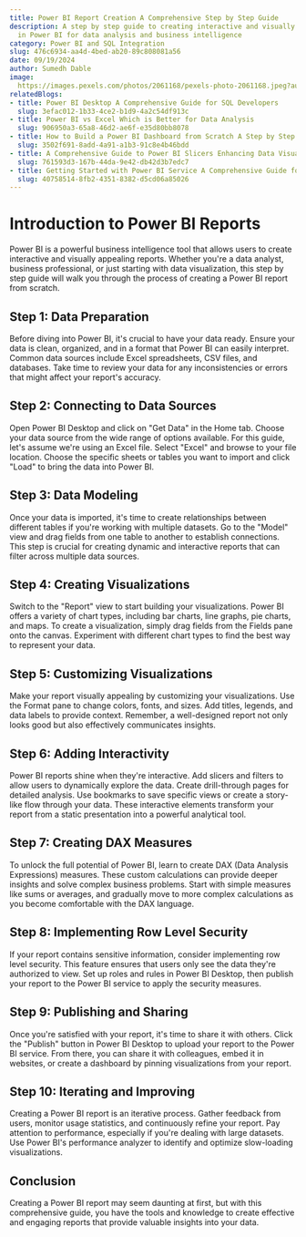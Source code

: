 ```yaml
---
title: Power BI Report Creation A Comprehensive Step by Step Guide
description: A step by step guide to creating interactive and visually appealing reports
  in Power BI for data analysis and business intelligence
category: Power BI and SQL Integration
slug: 476c6934-aa4d-4bed-ab20-89c808081a56
date: 09/19/2024
author: Sumedh Dable
image: 
  https://images.pexels.com/photos/2061168/pexels-photo-2061168.jpeg?auto=compress&cs=tinysrgb&w=600
relatedBlogs:
- title: Power BI Desktop A Comprehensive Guide for SQL Developers
  slug: 3efac012-1b33-4ce2-b1d9-4a2c54df913c
- title: Power BI vs Excel Which is Better for Data Analysis
  slug: 906950a3-65a8-46d2-ae6f-e35d80bb8078
- title: How to Build a Power BI Dashboard from Scratch A Step by Step Guide
  slug: 3502f691-8add-4a91-a1b3-91c8e4b46bdd
- title: A Comprehensive Guide to Power BI Slicers Enhancing Data Visualization
  slug: 761593d3-167b-44da-9e42-db42d3b7edc7
- title: Getting Started with Power BI Service A Comprehensive Guide for Beginners
  slug: 40758514-8fb2-4351-8382-d5cd06a85026
---
```


# Introduction to Power BI Reports

Power BI is a powerful business intelligence tool that allows users to create interactive and visually appealing reports. Whether you're a data analyst, business professional, or just starting with data visualization, this step by step guide will walk you through the process of creating a Power BI report from scratch.

## Step 1: Data Preparation

Before diving into Power BI, it's crucial to have your data ready. Ensure your data is clean, organized, and in a format that Power BI can easily interpret. Common data sources include Excel spreadsheets, CSV files, and databases. Take time to review your data for any inconsistencies or errors that might affect your report's accuracy.

## Step 2: Connecting to Data Sources

Open Power BI Desktop and click on "Get Data" in the Home tab. Choose your data source from the wide range of options available. For this guide, let's assume we're using an Excel file. Select "Excel" and browse to your file location. Choose the specific sheets or tables you want to import and click "Load" to bring the data into Power BI.

## Step 3: Data Modeling

Once your data is imported, it's time to create relationships between different tables if you're working with multiple datasets. Go to the "Model" view and drag fields from one table to another to establish connections. This step is crucial for creating dynamic and interactive reports that can filter across multiple data sources.

## Step 4: Creating Visualizations

Switch to the "Report" view to start building your visualizations. Power BI offers a variety of chart types, including bar charts, line graphs, pie charts, and maps. To create a visualization, simply drag fields from the Fields pane onto the canvas. Experiment with different chart types to find the best way to represent your data.

## Step 5: Customizing Visualizations

Make your report visually appealing by customizing your visualizations. Use the Format pane to change colors, fonts, and sizes. Add titles, legends, and data labels to provide context. Remember, a well-designed report not only looks good but also effectively communicates insights.

## Step 6: Adding Interactivity

Power BI reports shine when they're interactive. Add slicers and filters to allow users to dynamically explore the data. Create drill-through pages for detailed analysis. Use bookmarks to save specific views or create a story-like flow through your data. These interactive elements transform your report from a static presentation into a powerful analytical tool.

## Step 7: Creating DAX Measures

To unlock the full potential of Power BI, learn to create DAX (Data Analysis Expressions) measures. These custom calculations can provide deeper insights and solve complex business problems. Start with simple measures like sums or averages, and gradually move to more complex calculations as you become comfortable with the DAX language.

## Step 8: Implementing Row Level Security

If your report contains sensitive information, consider implementing row level security. This feature ensures that users only see the data they're authorized to view. Set up roles and rules in Power BI Desktop, then publish your report to the Power BI service to apply the security measures.

## Step 9: Publishing and Sharing

Once you're satisfied with your report, it's time to share it with others. Click the "Publish" button in Power BI Desktop to upload your report to the Power BI service. From there, you can share it with colleagues, embed it in websites, or create a dashboard by pinning visualizations from your report.

## Step 10: Iterating and Improving

Creating a Power BI report is an iterative process. Gather feedback from users, monitor usage statistics, and continuously refine your report. Pay attention to performance, especially if you're dealing with large datasets. Use Power BI's performance analyzer to identify and optimize slow-loading visualizations.

## Conclusion

Creating a Power BI report may seem daunting at first, but with this comprehensive guide, you have the tools and knowledge to create effective and engaging reports that provide valuable insights into your data.